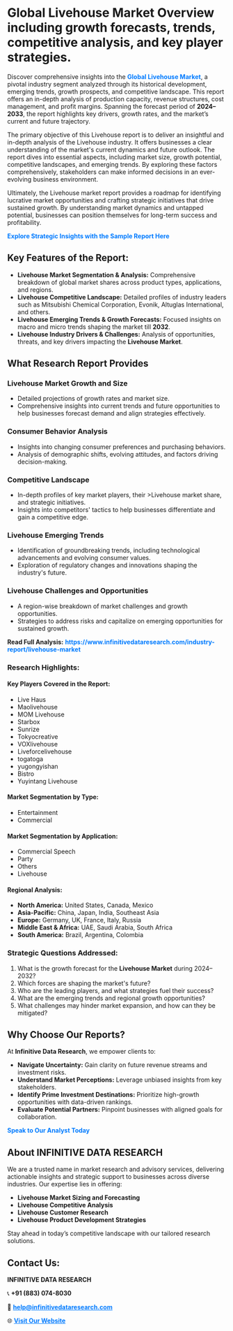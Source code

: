 <h1>Global Livehouse Market Overview including growth forecasts, trends, competitive analysis, and key player strategies.</h1>
<p>
Discover comprehensive insights into the 
<a href="https://www.infinitivedataresearch.com/industry-report/livehouse-market" rel="dofollow" style="color: #007BFF; text-decoration: none;"><strong>Global Livehouse Market</strong></a>, a pivotal industry segment analyzed through its historical development, emerging trends, growth prospects, and competitive landscape. This report offers an in-depth analysis of production capacity, revenue structures, cost management, and profit margins. Spanning the forecast period of <strong>2024–2033</strong>, the report highlights key drivers, growth rates, and the market’s current and future trajectory.
</p>
<p>
The primary objective of this Livehouse report is to deliver an insightful and in-depth analysis of the Livehouse industry. It offers businesses a clear understanding of the market's current dynamics and future outlook. The report dives into essential aspects, including market size, growth potential, competitive landscapes, and emerging trends. By exploring these factors comprehensively, stakeholders can make informed decisions in an ever-evolving business environment.
</p>
<p>
Ultimately, the Livehouse market report provides a roadmap for identifying lucrative market opportunities and crafting strategic initiatives that drive sustained growth. By understanding market dynamics and untapped potential, businesses can position themselves for long-term success and profitability.
</p>
<p>
<a href="https://www.infinitivedataresearch.com/request-sample/reportId=103618" style="color: #007BFF; text-decoration: none;"><strong>Explore Strategic Insights with the Sample Report Here</strong></a>
</p>

<h2>Key Features of the Report:</h2>
<ul>
<li><strong>Livehouse Market Segmentation & Analysis:</strong> Comprehensive breakdown of global market shares across product types, applications, and regions.</li>
<li><strong>Livehouse Competitive Landscape:</strong> Detailed profiles of industry leaders such as Mitsubishi Chemical Corporation, Evonik, Altuglas International, and others.</li>
<li><strong>Livehouse Emerging Trends & Growth Forecasts:</strong> Focused insights on macro and micro trends shaping the market till <strong>2032</strong>.</li>
<li><strong>Livehouse Industry Drivers & Challenges:</strong> Analysis of opportunities, threats, and key drivers impacting the <strong>Livehouse Market</strong>.</li>
</ul>

<h2>What Research Report Provides</h2>
<h3>Livehouse Market Growth and Size</h3>
<ul>
<li>Detailed projections of growth rates and market size.</li>
<li>Comprehensive insights into current trends and future opportunities to help businesses forecast demand and align strategies effectively.</li>
</ul>

<h3>Consumer Behavior Analysis</h3>
<ul>
<li>Insights into changing consumer preferences and purchasing behaviors.</li>
<li>Analysis of demographic shifts, evolving attitudes, and factors driving decision-making.</li>
</ul>

<h3>Competitive Landscape</h3>
<ul>
<li>In-depth profiles of key market players, their >Livehouse market share, and strategic initiatives.</li>
<li>Insights into competitors' tactics to help businesses differentiate and gain a competitive edge.</li>
</ul>

<h3>Livehouse Emerging Trends</h3>
<ul>
<li>Identification of groundbreaking trends, including technological advancements and evolving consumer values.</li>
<li>Exploration of regulatory changes and innovations shaping the industry's future.</li>
</ul>

<h3>Livehouse Challenges and Opportunities</h3>
<ul>
<li>A region-wise breakdown of market challenges and growth opportunities.</li>
<li>Strategies to address risks and capitalize on emerging opportunities for sustained growth.</li>
</ul>
<p><strong>Read Full Analysis:</strong> <a href="https://www.infinitivedataresearch.com/industry-report/livehouse-market" rel="dofollow" style="color: #007BFF; text-decoration: none;"><strong>https://www.infinitivedataresearch.com/industry-report/livehouse-market</strong></a></p>
<h3>Research Highlights:</h3>
<h4>Key Players Covered in the Report:</h4>
<ul><li>Live Haus</li><li>Maolivehouse</li><li>MOM Livehouse</li><li>Starbox</li><li>Sunrize</li><li>Tokyocreative</li><li>VOXlivehouse</li><li>Liveforcelivehouse</li><li>togatoga</li><li>yugongyishan</li><li>Bistro</li><li>Yuyintang Livehouse</li></ul>
<h4>Market Segmentation by Type:</h4>
<ul><li>Entertainment</li><li>Commercial</li></ul>
<h4>Market Segmentation by Application:</h4>
<ul><li>Commercial Speech</li><li>Party</li><li>Others</li><li>Livehouse</li></ul>

<h4>Regional Analysis:</h4>
<ul>
<li><strong>North America:</strong> United States, Canada, Mexico</li>
<li><strong>Asia-Pacific:</strong> China, Japan, India, Southeast Asia</li>
<li><strong>Europe:</strong> Germany, UK, France, Italy, Russia</li>
<li><strong>Middle East & Africa:</strong> UAE, Saudi Arabia, South Africa</li>
<li><strong>South America:</strong> Brazil, Argentina, Colombia</li>
</ul>

<h3>Strategic Questions Addressed:</h3>
<ol>
<li>What is the growth forecast for the <strong>Livehouse Market</strong> during 2024–2032?</li>
<li>Which forces are shaping the market's future?</li>
<li>Who are the leading players, and what strategies fuel their success?</li>
<li>What are the emerging trends and regional growth opportunities?</li>
<li>What challenges may hinder market expansion, and how can they be mitigated?</li>
</ol>

<h2>Why Choose Our Reports?</h2>
<p>At <strong>Infinitive Data Research</strong>, we empower clients to:</p>
<ul>
<li><strong>Navigate Uncertainty:</strong> Gain clarity on future revenue streams and investment risks.</li>
<li><strong>Understand Market Perceptions:</strong> Leverage unbiased insights from key stakeholders.</li>
<li><strong>Identify Prime Investment Destinations:</strong> Prioritize high-growth opportunities with data-driven rankings.</li>
<li><strong>Evaluate Potential Partners:</strong> Pinpoint businesses with aligned goals for collaboration.</li>
</ul>
<p><a href="https://www.infinitivedataresearch.com/industry-report/livehouse-market" rel="dofollow" style="color: #007BFF; text-decoration: none;"><strong>Speak to Our Analyst Today</strong></a></p>

<h2>About INFINITIVE DATA RESEARCH</h2>
<p>We are a trusted name in market research and advisory services, delivering actionable insights and strategic support to businesses across diverse industries. Our expertise lies in offering:</p>
<ul>
<li><strong>Livehouse Market Sizing and Forecasting</strong></li>
<li><strong>Livehouse Competitive Analysis</strong></li>
<li><strong>Livehouse Customer Research</strong></li>
<li><strong>Livehouse Product Development Strategies</strong></li>
</ul>
<p>Stay ahead in today’s competitive landscape with our tailored research solutions.</p>

<h2>Contact Us:</h2>
<p><strong>INFINITIVE DATA RESEARCH</strong></p>
<p>📞 <strong>+91 (883) 074-8030</strong></p>
<p>📧 <strong><a href="mailto:help@infinitivedataresearch.com" style="color: #007BFF;">help@infinitivedataresearch.com</a></strong></p>
<p>🌐 <strong><a href="https://www.infinitivedataresearch.com" rel="dofollow" style="color: #007BFF;">Visit Our Website</a></strong></p>